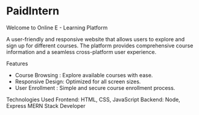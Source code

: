 # PaidIntern

Welcome to Online E - Learning Platform

A user-friendly and responsive website that allows users to explore and sign up for different courses. The platform provides comprehensive course information and a seamless cross-platform user experience.

Features
- Course Browsing : Explore available courses with ease.
- Responsive Design: Optimized for all screen sizes.
- User Enrollment : Simple and secure course enrollment process.

Technologies Used
Frontend: HTML, CSS, JavaScript
Backend: Node, Express
MERN Stack Developer
